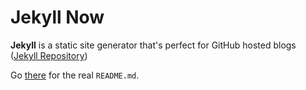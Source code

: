 # Jekyll Now

**Jekyll** is a static site generator that's perfect for GitHub hosted blogs ([Jekyll Repository](https://github.com/jekyll/jekyll))

Go [there](https://github.com/barryclark/jekyll-now) for the real `README.md`.

